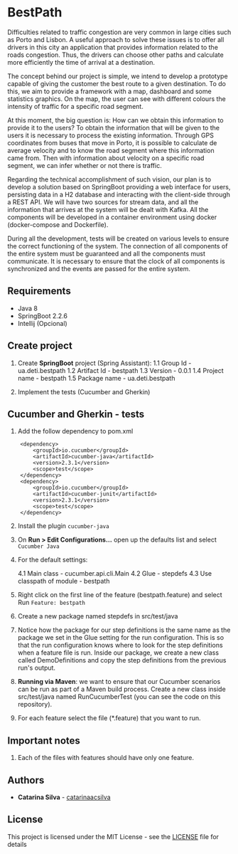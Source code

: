 # BestPath

Difficulties related to traffic congestion are very common in large cities such as Porto and Lisbon. A useful approach to solve these issues is to offer all drivers in this city an application that provides information related to the roads congestion. Thus, the drivers can choose other paths and calculate more efficiently the time of arrival at a destination.

The concept behind our project is simple, we intend to develop a prototype capable of giving the customer the best route to a given destination. To do this, we aim to provide a framework with a map, dashboard and some statistics graphics. On the map, the user can see with different colours the intensity of traffic for a specific road segment.

At this moment, the big question is: How can we obtain this information to provide it to the users? To obtain the information that will be given to the users it is necessary to process the existing information. Through GPS coordinates from buses that move in Porto, it is possible to calculate de average velocity and to know the road segment where this information came from. Then with information about velocity on a specific road segment, we can infer whether or not there is traffic.

Regarding the technical accomplishment of such vision, our plan is to develop a solution based on SpringBoot providing a web interface for users, persisting data in a H2 database and interacting with the client-side through a REST API. We will have two sources for stream data, and all the information that arrives at the system will be dealt with Kafka. All the components will be developed in a container environment using docker (docker-compose and Dockerfile).

During all the development, tests will be created on various levels to ensure the correct functioning of the system. The connection of all components of the entire system must be guaranteed and all the components must communicate. It is necessary to ensure that the clock of all components is synchronized and the events are passed for the entire system.


## Requirements

- Java 8
- SpringBoot 2.2.6
- Intellij (Opcional)

## Create project

1. Create **SpringBoot** project (Spring Assistant):
    1.1 Group Id - ua.deti.bestpath
    1.2 Artifact Id - bestpath
    1.3 Version - 0.0.1
    1.4 Project name - bestpath
    1.5 Package name - ua.deti.bestpath

2. Implement the tests (Cucumber and Gherkin)


## Cucumber and Gherkin - tests

1. Add the follow dependency to pom.xml

```
	<dependency>
		<groupId>io.cucumber</groupId>
		<artifactId>cucumber-java</artifactId>
		<version>2.3.1</version>
		<scope>test</scope>
	</dependency>
	<dependency>
		<groupId>io.cucumber</groupId>
		<artifactId>cucumber-junit</artifactId>
		<version>2.3.1</version>
		<scope>test</scope>
	</dependency>
```

2. Install the plugin `cucumber-java`

3. On **Run > Edit Configurations…** open up the defaults list and select `Cucumber Java`

4. For the default settings:
    
    4.1 Main class - cucumber.api.cli.Main
    4.2 Glue - stepdefs
    4.3 Use classpath of module - bestpath

5. Right click on the first line of the feature (bestpath.feature) and select Run `Feature: bestpath`

6. Create a new package named stepdefs in src/test/java

7. Notice how the package for our step definitions is the same name as the package we set in the Glue setting for the run configuration. This is so that the run configuration knows where to look for the step definitions when a feature file is run. Inside our package, we create a new class called DemoDefinitions and copy the step definitions from the previous run's output.

8. **Running via Maven**: we want to ensure that our Cucumber scenarios can be run as part of a Maven build process. Create a new class inside src/test/java named RunCucumberTest (you can see the code on this repository).


9. For each feature select the file (*.feature) that you want to run.

## Important notes

1. Each of the files with features should have only one feature.


## Authors

* **Catarina Silva** - [catarinaacsilva](https://github.com/catarinaacsilva)

## License

This project is licensed under the MIT License - see the [LICENSE](LICENSE) file for details